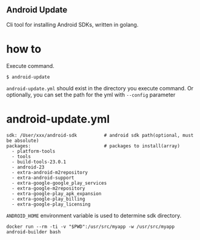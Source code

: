 Android Update
---

Cli tool for installing Android SDKs, written in golang.


# how to

Execute command.
```
$ android-update
```

`android-update.yml` should exist in the directory you execute command.
Or optionally, you can set the path for the yml with `--config` parameter

# android-update.yml

```
sdk: /User/xxx/android-sdk          # android sdk path(optional, must be absolute)
packages:                           # packages to install(array)
  - platform-tools
  - tools
  - build-tools-23.0.1
  - android-23
  - extra-android-m2repository
  - extra-android-support
  - extra-google-google_play_services
  - extra-google-m2repository
  - extra-google-play_apk_expansion
  - extra-google-play_billing
  - extra-google-play_licensing
```

`ANDROID_HOME` environment variable is used to determine sdk directory.


`docker run --rm -ti -v "$PWD":/usr/src/myapp -w /usr/src/myapp android-builder bash`